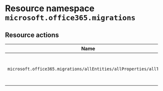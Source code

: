 # Resource namespace `microsoft.office365.migrations`
## Resource actions
|Name|Description|Privileged|
|-|-|-|
|`microsoft.office365.migrations/allEntities/allProperties/allTasks`|Manage all aspects of Microsoft 365 migrations|False|
